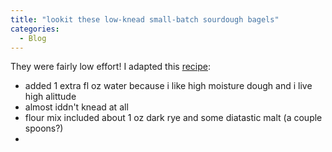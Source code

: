 ```yaml
---
title: "lookit these low-knead small-batch sourdough bagels"
categories:
  - Blog
---
```


They were fairly low effort! I adapted this [recipe](https://rachaellsrecipes.com/small-batch-sourdough-bagels/):

- added 1 extra fl oz water because i like high moisture dough and i live high alittude
- almost iddn't knead at all
- flour mix included about 1 oz dark rye and some diatastic malt (a couple spoons?)
- 
